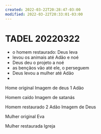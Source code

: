 ```yaml
---
created: 2022-03-22T20:28:47-03:00
modified: 2022-03-22T20:33:01-03:00
---
```


# TADEL 20220322

- o homem restaurado: Deus leva
- levou os animais até Adão e noé
- Deus deu o projeto a noé
-  as bençãos vão até ele, o perseguem
-  Deus levou a mulher até Adão
- 

Home original
Imagem de deus
1 Adão

Homem caído
Imagem de satanás

Homem restaurado
2 Adão
Imagem de Deus

Mulher original
Eva

Mulher restaurada
Igreja
